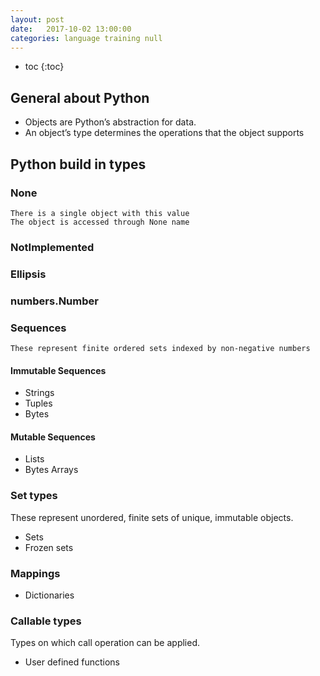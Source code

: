 ```yaml
---
layout: post
date:   2017-10-02 13:00:00
categories: language training null
---
```

* toc
{:toc}

## General about Python

- Objects are Python’s abstraction for data.
- An object’s type determines the operations that the object supports

## Python build in types

### None

    There is a single object with this value
    The object is accessed through None name
    
### NotImplemented

### Ellipsis

### numbers.Number

### Sequences

    These represent finite ordered sets indexed by non-negative numbers

#### Immutable Sequences

- Strings
- Tuples
- Bytes

#### Mutable Sequences

- Lists
- Bytes Arrays

### Set types

These represent unordered, finite sets of unique, immutable objects.

- Sets
- Frozen sets

### Mappings

- Dictionaries

### Callable types

Types on which call operation can be applied.

- User defined functions

